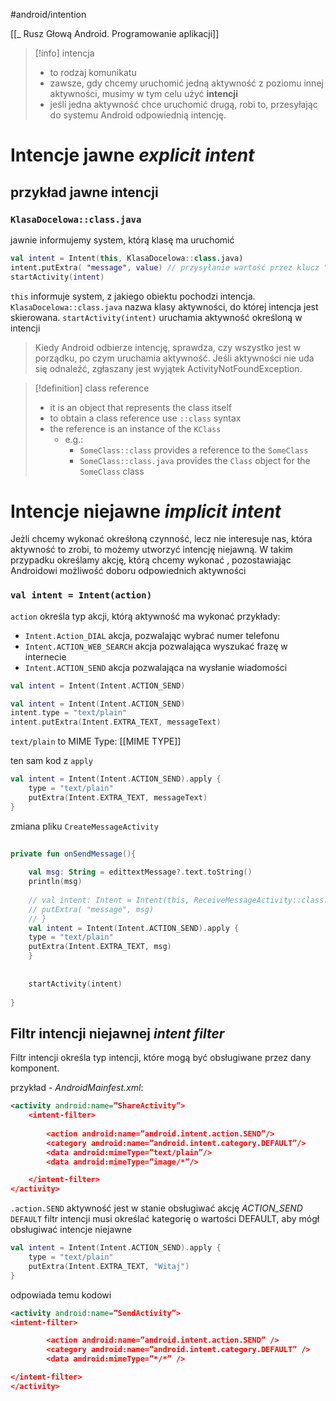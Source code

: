 #android/intention 

[[_ Rusz Głową Android. Programowanie aplikacji]]

>[!info] intencja
>- to rodzaj komunikatu
>- zawsze, gdy chcemy uruchomić jedną aktywność z poziomu innej aktywności, musimy w tym celu użyć **intencji**
>- jeśli jedna aktywność chce uruchomić drugą, robi to, przesyłając do systemu Android odpowiednią intencję.
>

# Intencje jawne *explicit intent*

## przykład jawne intencji
### `KlasaDocelowa::class.java`
 jawnie informujemy system, którą klasę ma uruchomić

```kotlin
val intent = Intent(this, KlasaDocelowa::class.java)
intent.putExtra( "message", value) // przysyłanie wartość przez klucz "message"
startActivity(intent) 
```
`this` informuje system, z jakiego obiektu pochodzi intencja.
`KlasaDocelowa::class.java` nazwa klasy aktywności, do której intencja jest skierowana.
`startActivity(intent)` uruchamia aktywność określoną w intencji


> Kiedy Android odbierze intencję, sprawdza, czy wszystko jest w porządku, po czym uruchamia aktywność. Jeśli aktywności nie uda się odnaleźć, zgłaszany jest wyjątek ActivityNotFoundException.

>[!definition] class reference
> - it is an object that represents the class itself
> - to obtain a class reference use `::class` syntax
> - the reference is an instance of the `KClass`
> 	- e.g.:
> 		- `SomeClass::class` provides a reference to the `SomeClass`
> 		- `SomeClass::class.java` provides the `Class`  object for the `SomeClass` class



# Intencje niejawne *implicit intent*
Jeżli chcemy wykonać okreśłoną czynność, lecz nie interesuje nas, która aktywność to zrobi, to możemy utworzyć intencję niejawną. W takim przypadku określamy akcję, którą chcemy wykonać , pozostawiając Androidowi możliwość doboru odpowiednich aktywności

### `val intent = Intent(action)`
`action` określa typ akcji, którą aktywność ma wykonać
przykłady:
- `Intent.Action_DIAL` akcja, pozwalając wybrać numer telefonu
- `Intent.ACTION_WEB_SEARCH` akcja pozwalająca wyszukać frazę w internecie
- `Intent.ACTION_SEND` akcja pozwalająca na wysłanie wiadomości

```kotlin
val intent = Intent(Intent.ACTION_SEND)

```

```kotlin
val intent = Intent(Intent.ACTION_SEND)
intent.type = "text/plain"
intent.putExtra(Intent.EXTRA_TEXT, messageText)

```
`text/plain` to MIME Type: [[MIME TYPE]]

ten sam kod z `apply`
```kotlin
val intent = Intent(Intent.ACTION_SEND).apply {
    type = "text/plain"
    putExtra(Intent.EXTRA_TEXT, messageText)
}

```


zmiana pliku `CreateMessageActivity`
```kotlin
  
private fun onSendMessage(){  
  
	val msg: String = edittextMessage?.text.toString()  
	println(msg)  
	  
	// val intent: Intent = Intent(this, ReceiveMessageActivity::class.java).apply {  
	// putExtra( "message", msg)  
	// }  
	val intent = Intent(Intent.ACTION_SEND).apply {  
	type = "text/plain"  
	putExtra(Intent.EXTRA_TEXT, msg)  
	}  
	  
	  
	startActivity(intent)  
	  
}
```

## Filtr intencji niejawnej *intent filter*
Filtr intencji określa typ intencji, które mogą być obsługiwane przez dany komponent.

przykład - *AndroidMainfest.xml*:
```xml
<activity android:name=”ShareActivity”>
	<intent-filter>
	
		<action android:name=”android.intent.action.SEND”/>
		<category android:name=”android.intent.category.DEFAULT”/>
		<data android:mimeType=”text/plain”/> 
		<data android:mimeType=”image/*”/>

	</intent-filter>
</activity>
```

`.action.SEND` aktywność jest w stanie obsługiwać akcję *ACTION_SEND*
`DEFAULT` filtr intencji  musi określać kategorię o wartości DEFAULT, aby mógł obsługiwać intencje niejawne

```kotlin
val intent = Intent(Intent.ACTION_SEND).apply {
    type = "text/plain"
    putExtra(Intent.EXTRA_TEXT, "Witaj")
}

```

odpowiada temu kodowi
```xml
<activity android:name=”SendActivity”> 
<intent-filter>

		<action android:name=”android.intent.action.SEND” /> 
		<category android:name=”android.intent.category.DEFAULT” /> 
		<data android:mimeType=”*/*” />

</intent-filter> 
</activity>
```







